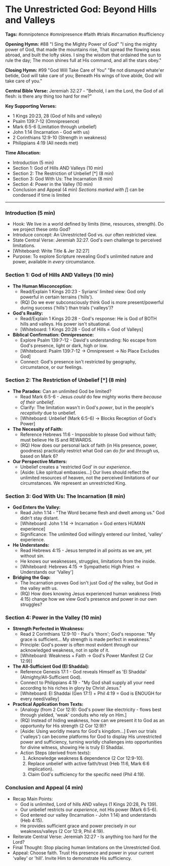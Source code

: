 # The Unrestricted God: Beyond Hills and Valleys

**Tags:** #omnipotence #omnipresence #faith #trials #incarnation #sufficiency

**Opening Hymn:** #88 "I Sing the Mighty Power of God" "I sing the mighty power
of God, that made the mountains rise, That spread the flowing seas abroad, and
built the lofty skies. I sing the wisdom that ordained the sun to rule the day;
The moon shines full at His command, and all the stars obey."

**Closing Hymn:** #99 "God Will Take Care of You" "Be not dismayed whate'er
betide, God will take care of you; Beneath His wings of love abide, God will
take care of you."

**Central Bible Verse:** Jeremiah 32:27 - "Behold, I am the Lord, the God of all
flesh: is there any thing too hard for me?"

**Key Supporting Verses:**

- 1 Kings 20:23, 28 (God of hills and valleys)
- Psalm 139:7-12 (Omnipresence)
- Mark 6:5-6 (Limitation through unbelief)
- John 1:14 (Incarnation - God with us)
- 2 Corinthians 12:9-10 (Strength in weakness)
- Philippians 4:19 (All needs met)

**Time Allocation:**

- Introduction (5 min)
- Section 1: God of Hills AND Valleys (10 min)
- Section 2: The Restriction of Unbelief [*] (8 min)
- Section 3: God With Us: The Incarnation (8 min)
- Section 4: Power in the Valley (10 min)
- Conclusion and Appeal (4 min) _Sections marked with [_] can be condensed if
  time is limited

---

### Introduction (5 min)

- Hook: We live in a world defined by limits (time, resources, strength). Do we
  project these onto God?
- Introduce concept: An Unrestricted God vs. our often restricted view.
- State Central Verse: Jeremiah 32:27. God's own challenge to perceived
  limitations.
- [Whiteboard: Write Title & Jer 32:27]
- Purpose: To explore Scripture revealing God's unlimited nature and power,
  available in _every_ circumstance.

### Section 1: God of Hills AND Valleys (10 min)

- **The Human Misconception:**
  - Read/Explain 1 Kings 20:23 - Syrians' limited view: God only powerful in
    certain terrains ('hills').
  - (RQ) Do we ever subconsciously think God is more present/powerful during
    success ('hills') than trials ('valleys')?
- **God's Reality:**
  - Read/Explain 1 Kings 20:28 - God's response: He is God of BOTH hills and
    valleys. His power isn't situational.
  - [Whiteboard: 1 Kings 20:28 - God of Hills = God of Valleys]
- **Biblical Confirmation: Omnipresence:**
  - Explore Psalm 139:7-12 - David's understanding: No escape from God's
    presence, light or dark, high or low.
  - [Whiteboard: Psalm 139:7-12 -> Omnipresent -> No Place Excludes God]
  - Connect: God's presence isn't restricted by geography, circumstance, or our
    feelings.

### Section 2: The Restriction of Unbelief [*] (8 min)

- **The Paradox:** Can an unlimited God be limited?
  - Read Mark 6:5-6 - Jesus _could_ do few mighty works there _because of their
    unbelief_.
  - Clarify: The limitation wasn't in God's _power_, but in the people's
    _receptivity_ due to unbelief.
  - [Whiteboard: Unbelief (Mark 6:5-6) -> Blocks Reception of God's Power]
- **The Necessity of Faith:**
  - Reference Hebrews 11:6 - Impossible to please God without faith; must
    believe He IS and REWARDS.
  - (RQ) How does our personal lack of faith (in His presence, power, goodness)
    practically restrict what God can do _for_ and _through_ us, based on Mark
    6?
- **Our Perspective Matters:**
  - Unbelief creates a 'restricted God' in our _experience_.
  - [Aside: Like spiritual embassies...] Our lives should reflect the unlimited
    resources of heaven, not the perceived limitations of our circumstances. We
    represent an unrestricted King.

### Section 3: God With Us: The Incarnation (8 min)

- **God Enters the Valley:**
  - Read John 1:14 - "The Word became flesh and dwelt among us." God didn't stay
    distant.
  - [Whiteboard: John 1:14 -> Incarnation = God enters HUMAN experience]
  - Significance: The unlimited God willingly entered our limited, 'valley'
    experience.
- **He Understands:**
  - Read Hebrews 4:15 - Jesus tempted in all points as we are, yet without sin.
  - He knows our weaknesses, struggles, limitations from the inside.
  - [Whiteboard: Hebrews 4:15 -> Sympathetic High Priest -> Understands our
    'Valley']
- **Bridging the Gap:**
  - The Incarnation proves God isn't just God _of_ the valley, but God _in_ the
    valley _with_ us.
  - (RQ) How does knowing Jesus experienced human weakness (Heb 4:15) change how
    we view God's presence and power in our own struggles?

### Section 4: Power in the Valley (10 min)

- **Strength Perfected in Weakness:**
  - Read 2 Corinthians 12:9-10 - Paul's 'thorn'; God's response: "My grace is
    sufficient... My strength is made perfect in weakness."
  - Principle: God's power is often most evident _through_ our acknowledged
    weakness, not in spite of it.
  - [Whiteboard: Weakness + Faith -> God's Power Manifest (2 Cor 12:9)]
- **The All-Sufficient God (El Shaddai):**
  - Reference Genesis 17:1 - God reveals Himself as 'El Shaddai'
    (Almighty/All-Sufficient God).
  - Connect to Philippians 4:19 - "My God shall supply all your need according
    to his riches in glory by Christ Jesus."
  - [Whiteboard: El Shaddai (Gen 17:1) + Phil 4:19 = God is ENOUGH for every
    need/valley]
- **Practical Application from Texts:**
  - [Analogy (from 2 Cor 12:9): God's power like electricity - flows best
    through yielded, 'weak' conduits who rely on Him.]
  - (RQ) Instead of hiding weakness, how can we present it to God as an
    opportunity for His strength (2 Cor 12:9)?
  - [Aside: Using worldly means for God's kingdom...] Even our trials
    ('valleys') can become platforms for God to display His unrestricted power
    and sufficiency, turning worldly challenges into opportunities for divine
    witness, showing He is truly El Shaddai.
  - Action Steps (derived from texts):
    1.  Acknowledge weakness & dependence (2 Cor 12:9-10).
    2.  Replace unbelief with active faith/trust (Heb 11:6, Mark 6:6
        implication).
    3.  Claim God's sufficiency for the specific need (Phil 4:19).

### Conclusion and Appeal (4 min)

- Recap Main Points:
  - God is unlimited, Lord of hills AND valleys (1 Kings 20:28, Ps 139).
  - Our unbelief restricts our _experience_, not His power (Mark 6:5-6).
  - God entered our valley (Incarnation - John 1:14) and understands (Heb 4:15).
  - He provides sufficient grace and power precisely _in_ our weakness/valleys
    (2 Cor 12:9, Phil 4:19).
- Reiterate Central Verse: Jeremiah 32:27 - Is anything too hard for the Lord?
- Final Thought: Stop placing human limitations on the Unrestricted God.
- Appeal: Choose faith. Trust His presence and power in your current 'valley' or
  'hill'. Invite Him to demonstrate His sufficiency.
